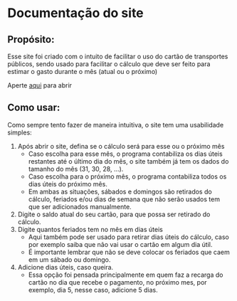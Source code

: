 <h1>Documentação do site</h1>
  <h2>Propósito:</h2>
    <p>Esse site foi criado com o intuito de facilitar o uso do cartão de transportes públicos, sendo usado para facilitar o cálculo que deve ser feito para estimar o gasto durante o mês (atual ou o próximo)</p>
    <p>Aperte <a href="https://gbarbosa06.github.io/JavaScript/gastoCartao/" target="_blank">aqui</a> para abrir</p>
  <h2>Como usar: </h2>
    <p>Como sempre tento fazer de maneira intuitiva, o site tem uma usabilidade simples: </p>
    <p>
      <ol>
        <li>Após abrir o site, defina se o cálculo será para esse ou o próximo mês <ul><li>Caso escolha para esse mês, o programa contabiliza os dias úteis restantes até o último dia do mês, o site também já tem os dados do tamanho do mês (31, 30, 28, ...).</li>       <li>Caso escolha para o próximo mês, o programa contabiliza todos os dias úteis do próximo mês.</li>      <li>Em ambas as situações, sábados e domingos são retirados do cálculo, feriados e/ou dias de semana que não serão usados tem que ser adicionados manualmente.</li></ul> </li>
        <li>Digite o saldo atual do seu cartão, para que possa ser retirado do cálculo.</li>
        <li>Digite quantos feriados tem no mês em dias úteis   <ul><li>Aqui também pode ser usado para retirar dias úteis do cálculo, caso por exemplo saiba que não vai usar o cartão em algum dia útil.</li><li>É importante lembrar que não se deve colocar os feriados que caem em um sábado ou domingo.</li></ul></li>
        <li>Adicione dias úteis, caso queira.  <ul><li>Essa opção foi pensada principalmente em quem faz a recarga do cartão no dia que recebe o pagamento, no próximo mes, por exemplo, dia 5, nesse caso, adicione 5 dias.</li></ul></li>
      </ol>
    </p>
